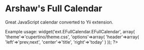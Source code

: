 Arshaw's Full Calendar
======================

Great JavaScript calendar converted to Yii extension.

Example usage:
	<?php $this->widget('ext.EFullCalendar.EFullCalendar', array(
		'theme'=>'cupertino/theme.css',
		'options'=>array(
			'header'=>array(
				'left'=>'prev,next',
				'center'=>'title',
				'right'=>'today'
			)
		)); ?>
